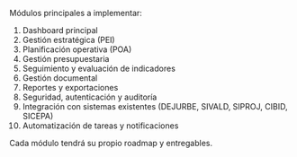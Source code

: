 Módulos principales a implementar:

1. Dashboard principal
2. Gestión estratégica (PEI)
3. Planificación operativa (POA)
4. Gestión presupuestaria
5. Seguimiento y evaluación de indicadores
6. Gestión documental
7. Reportes y exportaciones
8. Seguridad, autenticación y auditoría
9. Integración con sistemas existentes (DEJURBE, SIVALD, SIPROJ, CIBID, SICEPA)
10. Automatización de tareas y notificaciones

Cada módulo tendrá su propio roadmap y entregables.